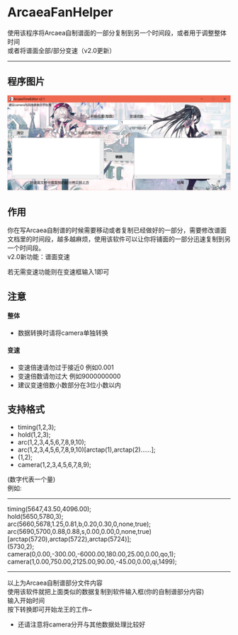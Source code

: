 # ArcaeaFanHelper
使用该程序将Arcaea自制谱面的一部分复制到另一个时间段，或者用于调整整体时间  
或者将谱面全部/部分变速（v2.0更新）  
****  

## 程序图片  
![Image text](https://github.com/LunaroakF/Images/blob/master/ArcaeaFanHelper/ArcaeaFanHelperUI.jpg)  

## 作用  
你在写Arcaea自制谱的时候需要移动或者复制已经做好的一部分，需要修改谱面文档里的时间段，越多越麻烦，使用该软件可以让你将铺面的一部分迅速复制到另一个时间段。  
v2.0新功能：谱面变速  

若无需变速功能则在变速框输入1即可  

## 注意  
#### 整体
 - 数据转换时请将camera单独转换  
#### 变速  
 - 变速倍速请勿过于接近0 例如0.001  
 - 变速倍数请勿过大 例如9000000000  
 - 建议变速倍数小数部分在3位小数以内  
  

## 支持格式  
 - timing(1,2,3);    
 - hold(1,2,3);  
 - arc(1,2,3,4,5,6,7,8,9,10);  
 - arc(1,2,3,4,5,6,7,8,9,10)[arctap(1),arctap(2)......];  
 - (1,2);  
 - camera(1,2,3,4,5,6,7,8,9);  
  
(数字代表一个量)  
例如:  
****  
timing(5647,43.50,4096.00);  
hold(5650,5780,3);  
arc(5660,5678,1.25,0.81,b,0.20,0.30,0,none,true);  
arc(5690,5700,0.88,0.88,s,0.00,0.00,0,none,true)[arctap(5720),arctap(5722),arctap(5724)];  
(5730,2);  
camera(0,0.00,-300.00,-6000.00,180.00,25.00,0.00,qo,1);  
camera(1,0.00,750.00,2125.00,90.00,-45.00,0.00,qi,1499);  
****  
以上为Arcaea自制谱部分文件内容  
使用该软件就把上面类似的数据复制到软件输入框(你的自制谱部分内容)  
输入开始时间  
按下转换即可开始龙王的工作~  
 - 还请注意将camera分开与其他数据处理比较好    
